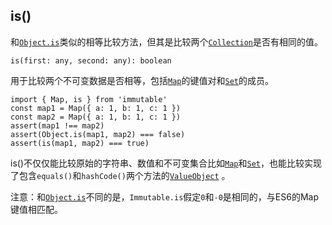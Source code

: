 ## is\(\)

和[`Object.is`](https://developer.mozilla.org/en-US/docs/Web/JavaScript/Reference/Global_Objects/Object/is)类似的相等比较方法，但其是比较两个[`Collection`](/collection.md)是否有相同的值。

```
is(first: any, second: any): boolean
```

用于比较两个不可变数据是否相等，包括[`Map`](/map.md)的键值对和[`Set`](/set.md)的成员。

```
import { Map, is } from 'immutable'
const map1 = Map({ a: 1, b: 1, c: 1 })
const map2 = Map({ a: 1, b: 1, c: 1 })
assert(map1 !== map2)
assert(Object.is(map1, map2) === false)
assert(is(map1, map2) === true)
```

is\(\)不仅仅能比较原始的字符串、数值和不可变集合比如[`Map`](/map.md)和[`Set`](/set.md)，也能比较实现了包含`equals()`和`hashCode()`两个方法的[`ValueObject`](/valueobject.md) 。

注意：和[`Object.is`](https://developer.mozilla.org/en-US/docs/Web/JavaScript/Reference/Global_Objects/Object/is)不同的是，`Immutable.is`假定`0`和`-0`是相同的，与ES6的Map键值相匹配。

